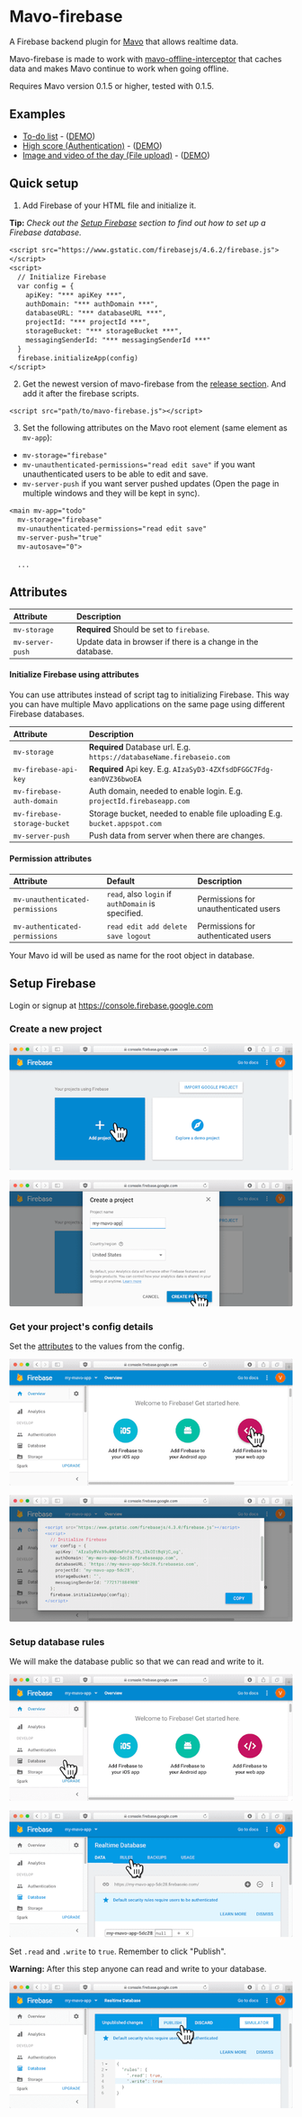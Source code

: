 # Mavo-firebase

A Firebase backend plugin for [Mavo](https://mavo.io) that allows realtime data.

Mavo-firebase is made to work with [mavo-offline-interceptor](https://github.com/valterkraemer/mavo-offline-interceptor) that caches data and makes Mavo continue to work when going offline.

Requires Mavo version 0.1.5 or higher, tested with 0.1.5.

## Examples

- [To-do list](https://github.com/valterkraemer/mavo-firebase/tree/master/examples/todo) - ([DEMO](https://valterkraemer.github.io/mavo-firebase/examples/todo/))
- [High score (Authentication)](https://github.com/valterkraemer/mavo-firebase/tree/master/examples/authentication) - ([DEMO](https://valterkraemer.github.io/mavo-firebase/examples/authentication/))
- [Image and video of the day (File upload)](https://github.com/valterkraemer/mavo-firebase/tree/master/examples/file-storage) - ([DEMO](https://valterkraemer.github.io/mavo-firebase/examples/file-storage/))

## Quick setup

1. Add Firebase of your HTML file and initialize it.

**Tip:** *Check out the [Setup Firebase](#setup-firebase) section to find out how to set up a Firebase database.*

```
<script src="https://www.gstatic.com/firebasejs/4.6.2/firebase.js"></script>
<script>
  // Initialize Firebase
  var config = {
    apiKey: "*** apiKey ***",
    authDomain: "*** authDomain ***",
    databaseURL: "*** databaseURL ***",
    projectId: "*** projectId ***",
    storageBucket: "*** storageBucket ***",
    messagingSenderId: "*** messagingSenderId ***"
  }
  firebase.initializeApp(config)
</script>
```

2. Get the newest version of mavo-firebase from the [release section](https://github.com/valterkraemer/mavo-firebase/releases). And add it after the firebase scripts.
```
<script src="path/to/mavo-firebase.js"></script>
```

3. Set the following attributes on the Mavo root element (same element as `mv-app`):
- `mv-storage="firebase"`
- `mv-unauthenticated-permissions="read edit save"` if you want unauthenticated users to be able to edit and save.
- `mv-server-push` if you want server pushed updates (Open the page in multiple windows and they will be kept in sync).

```
<main mv-app="todo"
  mv-storage="firebase"
  mv-unauthenticated-permissions="read edit save"
  mv-server-push="true"
  mv-autosave="0">

  ...
```

## Attributes

| Attribute                        | Description
|:---------------------------------|:------------------------------------------------------------ |
| `mv-storage`                     | **Required** Should be set to `firebase`.                    |
| `mv-server-push`                 | Update data in browser if there is a change in the database. |

#### Initialize Firebase using attributes

You can use attributes instead of script tag to initializing Firebase. This way you can have multiple Mavo applications on the same page using different Firebase databases.

| Attribute                        | Description
|:---------------------------------|:-------------------------------------------------------------------------- |
| `mv-storage`                     | **Required** Database url. E.g. `https://databaseName.firebaseio.com`      |
| `mv-firebase-api-key`            | **Required** Api key. E.g. `AIzaSyD3-4ZXfsdDFGGC7Fdg-ean0VZ36bwoEA`        |
| `mv-firebase-auth-domain`        | Auth domain, needed to enable login. E.g. `projectId.firebaseapp.com`      |
| `mv-firebase-storage-bucket`     | Storage bucket, needed to enable file uploading E.g. `bucket.appspot.com`  |
| `mv-server-push`                 | Push data from server when there are changes.                              |

#### Permission attributes

| Attribute                        | Default                                            | Description                           |
|:-------------------------------- |:-------------------------------------------------- |:------------------------------------- |
| `mv-unauthenticated-permissions` | `read`, also `login` if `authDomain` is specified. | Permissions for unauthenticated users |
| `mv-authenticated-permissions`   | `read edit add delete save logout`                 | Permissions for authenticated users   |

Your Mavo id will be used as name for the root object in database.

## Setup Firebase

Login or signup at https://console.firebase.google.com

### Create a new project

![1-add-project](assets/images/1-add-project.png "Add project")

![2-create-project](assets/images/2-create-project.png "Create project")

### Get your project's config details

Set the [attributes](#attributes) to the values from the config.

![3-add-firebase-to-your-web-app](assets/images/3-add-firebase-to-your-web-app.png "Add firebase to your web app")

![4-view-config](assets/images/4-view-config.png "View config")

### Setup database rules

We will make the database public so that we can read and write to it.

![5-go-to-database](assets/images/5-go-to-database.png "Go to database")

![6-go-to-rules](assets/images/6-go-to-rules.png "Go to rules")

Set `.read` and `.write` to `true`. Remember to click "Publish".

**Warning:** After this step anyone can read and write to your database.

![7-edit-rules](assets/images/7-edit-rules.png "Edit rules")

